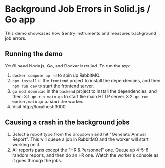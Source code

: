 # Background Job Errors in Solid.js / Go app

This demo showcases how Sentry instruments and measures background job errors.

## Running the demo

You'll need Node.js, Go, and Docker installed. To run the app:

1. `docker compose up -d` to spin up RabbitMQ.
2. `npm install` in the `frontend` project to install the dependencies, and then `npm run dev` to start the frontend server.
3. `go mod download` in the `backend` project to install the dependencies, and then:
   3.1. `go run main.go` to start the main HTTP server.
   3.2. `go run worker/main.go` to start the worker.
4. Visit http://localhost:3000

## Causing a crash in the background jobs

1. Select a report type from the dropdown and hit "Generate Annual Report". This will queue a job in RabbitMQ and the worker will start working on it.
2. All reports pass except the "HR & Personnel" one. Queue up 4-5-6 random reports, and then do an HR one. Watch the worker's console as it goes through the jobs.
